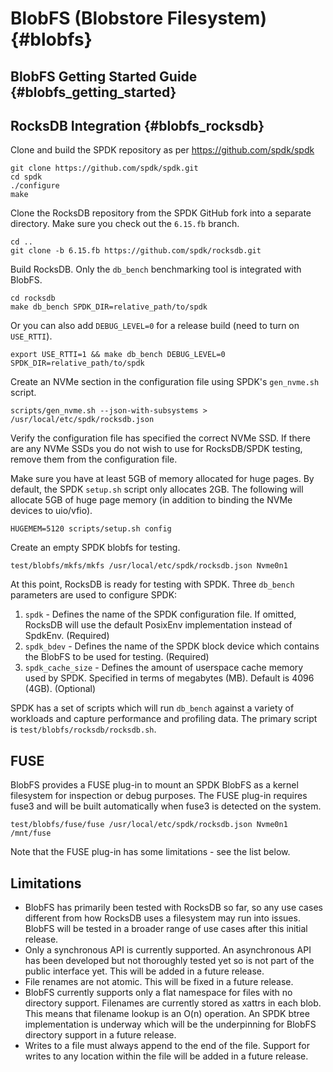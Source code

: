 # BlobFS (Blobstore Filesystem) {#blobfs}

## BlobFS Getting Started Guide {#blobfs_getting_started}

## RocksDB Integration {#blobfs_rocksdb}

Clone and build the SPDK repository as per https://github.com/spdk/spdk

~~~{.sh}
git clone https://github.com/spdk/spdk.git
cd spdk
./configure
make
~~~

Clone the RocksDB repository from the SPDK GitHub fork into a separate directory.
Make sure you check out the `6.15.fb` branch.

~~~{.sh}
cd ..
git clone -b 6.15.fb https://github.com/spdk/rocksdb.git
~~~

Build RocksDB.  Only the `db_bench` benchmarking tool is integrated with BlobFS.

~~~{.sh}
cd rocksdb
make db_bench SPDK_DIR=relative_path/to/spdk
~~~

Or you can also add `DEBUG_LEVEL=0` for a release build (need to turn on `USE_RTTI`).

~~~{.sh}
export USE_RTTI=1 && make db_bench DEBUG_LEVEL=0 SPDK_DIR=relative_path/to/spdk
~~~

Create an NVMe section in the configuration file using SPDK's `gen_nvme.sh` script.

~~~{.sh}
scripts/gen_nvme.sh --json-with-subsystems > /usr/local/etc/spdk/rocksdb.json
~~~

Verify the configuration file has specified the correct NVMe SSD.
If there are any NVMe SSDs you do not wish to use for RocksDB/SPDK testing, remove them from the configuration file.

Make sure you have at least 5GB of memory allocated for huge pages.
By default, the SPDK `setup.sh` script only allocates 2GB.
The following will allocate 5GB of huge page memory (in addition to binding the NVMe devices to uio/vfio).

~~~{.sh}
HUGEMEM=5120 scripts/setup.sh config
~~~

Create an empty SPDK blobfs for testing.

~~~{.sh}
test/blobfs/mkfs/mkfs /usr/local/etc/spdk/rocksdb.json Nvme0n1
~~~

At this point, RocksDB is ready for testing with SPDK.  Three `db_bench` parameters are used to configure SPDK:

1. `spdk` - Defines the name of the SPDK configuration file.  If omitted, RocksDB will use the default PosixEnv implementation
   instead of SpdkEnv. (Required)
2. `spdk_bdev` - Defines the name of the SPDK block device which contains the BlobFS to be used for testing. (Required)
3. `spdk_cache_size` - Defines the amount of userspace cache memory used by SPDK.  Specified in terms of megabytes (MB).
   Default is 4096 (4GB).  (Optional)

SPDK has a set of scripts which will run `db_bench` against a variety of workloads and capture performance and profiling
data.  The primary script is `test/blobfs/rocksdb/rocksdb.sh`.

## FUSE

BlobFS provides a FUSE plug-in to mount an SPDK BlobFS as a kernel filesystem for inspection or debug purposes.
The FUSE plug-in requires fuse3 and will be built automatically when fuse3 is detected on the system.

~~~{.sh}
test/blobfs/fuse/fuse /usr/local/etc/spdk/rocksdb.json Nvme0n1 /mnt/fuse
~~~

Note that the FUSE plug-in has some limitations - see the list below.

## Limitations

* BlobFS has primarily been tested with RocksDB so far, so any use cases different from how RocksDB uses a filesystem
  may run into issues.  BlobFS will be tested in a broader range of use cases after this initial release.
* Only a synchronous API is currently supported.  An asynchronous API has been developed but not thoroughly tested
  yet so is not part of the public interface yet.  This will be added in a future release.
* File renames are not atomic.  This will be fixed in a future release.
* BlobFS currently supports only a flat namespace for files with no directory support.  Filenames are currently stored
  as xattrs in each blob.  This means that filename lookup is an O(n) operation.  An SPDK btree implementation is
  underway which will be the underpinning for BlobFS directory support in a future release.
* Writes to a file must always append to the end of the file.  Support for writes to any location within the file
  will be added in a future release.
